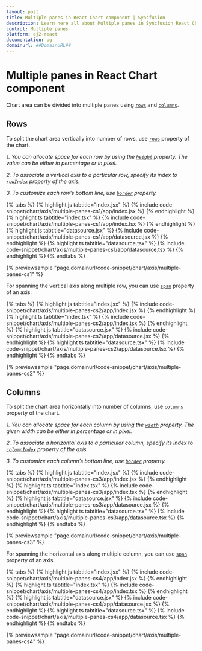 ```yaml
---
layout: post
title: Multiple panes in React Chart component | Syncfusion
description: Learn here all about Multiple panes in Syncfusion React Chart component of Syncfusion Essential JS 2 and more.
control: Multiple panes 
platform: ej2-react
documentation: ug
domainurl: ##DomainURL##
---
```


# Multiple panes in React Chart component

Chart area can be divided into multiple panes using [`rows`](https://ej2.syncfusion.com/react/documentation/api/chart/rowModel/) and [`columns`](https://ej2.syncfusion.com/react/documentation/api/chart/columnModel/).

## Rows

To split the chart area vertically into number of rows, use [`rows`](https://ej2.syncfusion.com/react/documentation/api/chart/rowModel/) property of the chart.

*1. You can allocate space for each row by using the [`height`](https://ej2.syncfusion.com/react/documentation/api/chart/rowModel/#height) property.
The value can be either in percentage or in pixel.*

*2. To associate a vertical axis to a particular row, specify its index to
  [`rowIndex`](https://ej2.syncfusion.com/react/documentation/api/chart/axisModel/#rowindex) property of the axis.*

*3. To customize each row’s bottom line, use [`border`](https://ej2.syncfusion.com/react/documentation/api/chart/rowModel/#border) property.*

{% tabs %}
{% highlight js tabtitle="index.jsx" %}
{% include code-snippet/chart/axis/multiple-panes-cs1/app/index.jsx %}
{% endhighlight %}
{% highlight ts tabtitle="index.tsx" %}
{% include code-snippet/chart/axis/multiple-panes-cs1/app/index.tsx %}
{% endhighlight %}
{% highlight js tabtitle="datasource.jsx" %}
{% include code-snippet/chart/axis/multiple-panes-cs1/app/datasource.jsx %}
{% endhighlight %}
{% highlight ts tabtitle="datasource.tsx" %}
{% include code-snippet/chart/axis/multiple-panes-cs1/app/datasource.tsx %}
{% endhighlight %}
{% endtabs %}

{% previewsample "page.domainurl/code-snippet/chart/axis/multiple-panes-cs1" %}

For spanning the vertical axis along multiple row, you can use [`span`](https://ej2.syncfusion.com/react/documentation/api/chart/axisModel/#span) property of an axis.

{% tabs %}
{% highlight js tabtitle="index.jsx" %}
{% include code-snippet/chart/axis/multiple-panes-cs2/app/index.jsx %}
{% endhighlight %}
{% highlight ts tabtitle="index.tsx" %}
{% include code-snippet/chart/axis/multiple-panes-cs2/app/index.tsx %}
{% endhighlight %}
{% highlight js tabtitle="datasource.jsx" %}
{% include code-snippet/chart/axis/multiple-panes-cs2/app/datasource.jsx %}
{% endhighlight %}
{% highlight ts tabtitle="datasource.tsx" %}
{% include code-snippet/chart/axis/multiple-panes-cs2/app/datasource.tsx %}
{% endhighlight %}
{% endtabs %}

{% previewsample "page.domainurl/code-snippet/chart/axis/multiple-panes-cs2" %}

## Columns

To split the chart area horizontally into number of columns, use [`columns`](https://ej2.syncfusion.com/react/documentation/api/chart/columnModel/) property of the chart.

*1. You can allocate space for each column by using the [`width`](https://ej2.syncfusion.com/react/documentation/api/chart/columnModel/#width)
property. The given width can be either in percentage or in pixel.*

*2. To associate a horizontal axis to a particular column, specify its index to
  [`columnIndex`](https://ej2.syncfusion.com/react/documentation/api/chart/axisModel/#columnindex) property of the axis.*

*3. To customize each column’s bottom line, use [`border`](https://ej2.syncfusion.com/react/documentation/api/chart/columnModel/#border)
  property.*

{% tabs %}
{% highlight js tabtitle="index.jsx" %}
{% include code-snippet/chart/axis/multiple-panes-cs3/app/index.jsx %}
{% endhighlight %}
{% highlight ts tabtitle="index.tsx" %}
{% include code-snippet/chart/axis/multiple-panes-cs3/app/index.tsx %}
{% endhighlight %}
{% highlight js tabtitle="datasource.jsx" %}
{% include code-snippet/chart/axis/multiple-panes-cs3/app/datasource.jsx %}
{% endhighlight %}
{% highlight ts tabtitle="datasource.tsx" %}
{% include code-snippet/chart/axis/multiple-panes-cs3/app/datasource.tsx %}
{% endhighlight %}
{% endtabs %}

{% previewsample "page.domainurl/code-snippet/chart/axis/multiple-panes-cs3" %}

For spanning the horizontal axis along multiple column, you can use [`span`](https://ej2.syncfusion.com/react/documentation/api/chart/axisModel/#span) property of an axis.

{% tabs %}
{% highlight js tabtitle="index.jsx" %}
{% include code-snippet/chart/axis/multiple-panes-cs4/app/index.jsx %}
{% endhighlight %}
{% highlight ts tabtitle="index.tsx" %}
{% include code-snippet/chart/axis/multiple-panes-cs4/app/index.tsx %}
{% endhighlight %}
{% highlight js tabtitle="datasource.jsx" %}
{% include code-snippet/chart/axis/multiple-panes-cs4/app/datasource.jsx %}
{% endhighlight %}
{% highlight ts tabtitle="datasource.tsx" %}
{% include code-snippet/chart/axis/multiple-panes-cs4/app/datasource.tsx %}
{% endhighlight %}
{% endtabs %}

{% previewsample "page.domainurl/code-snippet/chart/axis/multiple-panes-cs4" %}